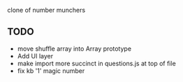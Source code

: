 clone of number munchers

## TODO
 - move shuffle array into Array prototype
 - Add UI layer
 - make import more succinct in questions.js at top of file
 - fix kb '1' magic number